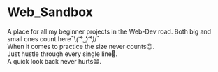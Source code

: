 # Web_Sandbox
A place for all my beginner projects in the Web-Dev road. Both big and small ones count here¯\\_( ͡° ͜ʖ ͡°)_/¯   
When it comes to practice the size never counts😉.  
Just hustle through every single line🤯.  
A quick look back never hurts😁.
